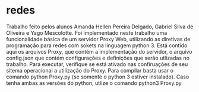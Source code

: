 # redes
Trabalho feito pelos alunos Amanda Hellen Pereira Delgado, Gabriel Silva de Oliveira e Yago Mescolotte. Foi implementado neste trabalho uma funcionalidade básica de um servidor Proxy Web, utilizando as diretivas de programação para redes com sokets na linguagem python 3. 
Está contido aqui os arquivos Proxy, que contém a implementação do servidor, o arquivo config.json que contém configurações e definições que serão utlizadas no trabalho.
Para executar, verifique se está ativado nas confiruações de seu sitema operacional a utilização do Proxy. 
Para compilar basta usar o comando python Proxy.py (se somente o python 3 estiver instalado). Caso tenha ambas as versões do python, utlize o comando python3 Proxy.py


